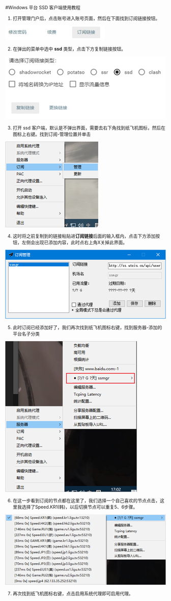 #Windows 平台 SSD 客户端使用教程

 1. 打开管理门户后，点击账号进入账号页面，然后在下面找到订阅链接按钮。

![Snipaste_2019-12-15_16-59-06](img/Snipaste_2019-12-15_16-59-06.png)

 2. 在弹出的菜单中选中 **ssd** 类型，点击下方复制链接按钮。

![Snipaste_2019-12-15_17-00-24](img/Snipaste_2019-12-15_17-00-24.png)

 3. 打开 ssd 客户端，默认是不弹出界面，需要去右下角找到纸飞机图标，然后在图标上右键。找到订阅-管理位置并单击

![Snipaste_2019-12-15_17-00-09](img/Snipaste_2019-12-15_17-00-09.png)

 4. 这时将之前复制到的链接粘贴进**订阅链接**后面的输入框内，点击下方添加按钮，左侧会出现已添加内容，此时点右上角X关掉此界面。

![Snipaste_2019-12-15_17-01-07](img/Snipaste_2019-12-15_17-01-07.png)

 5. 此时订阅已经添加好了，我们再次找到纸飞机图标右键，找到服务器-添加的平台名子分类

![Snipaste_2019-12-15_17-03-04](img/Snipaste_2019-12-15_17-03-04.png)

 6. 在这一步看到订阅的节点都在这里了，我们选择一个自己喜欢的节点点击，这里我选择了Speed.KR1(韩)，以后切换节点可以重复5、6步骤。

![Snipaste_2019-12-15_17-03-22](img/Snipaste_2019-12-15_17-03-22.png)

 7. 再次找到纸飞机图标右键，点击启用系统代理即可启用代理。